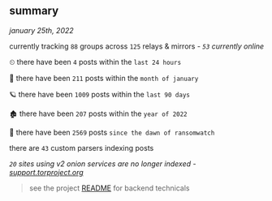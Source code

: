
## summary
_january 25th, 2022_

currently tracking `88` groups across `125` relays & mirrors - _`53` currently online_

⏲ there have been `4` posts within the `last 24 hours`

🦈 there have been `211` posts within the `month of january`

🪐 there have been `1009` posts within the `last 90 days`

🏚 there have been `207` posts within the `year of 2022`

🦕 there have been `2569` posts `since the dawn of ransomwatch`

there are `43` custom parsers indexing posts

_`20` sites using v2 onion services are no longer indexed - [support.torproject.org](https://support.torproject.org/onionservices/v2-deprecation/)_

> see the project [README](https://github.com/thetanz/ransomwatch#ransomwatch--) for backend technicals
